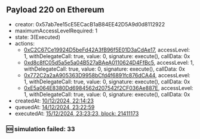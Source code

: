 ## Payload 220 on Ethereum

- creator: 0x57ab7ee15cE5ECacB1aB84EE42D5A9d0d8112922
- maximumAccessLevelRequired: 1
- state: 3(Executed)
- actions:
  - [0xC2C67Ce19924D5beFd42A3fB96f5E01D3aCdAe17](https://etherscan.io/tx/0xC2C67Ce19924D5beFd42A3fB96f5E01D3aCdAe17), accessLevel: 1, withDelegateCall: true, value: 0, signature: execute(), callData: 0x
  - [0xd8c8fC05d5a5e5a04B527aBAeA0110624D4FfBc5](https://etherscan.io/tx/0xd8c8fC05d5a5e5a04B527aBAeA0110624D4FfBc5), accessLevel: 1, withDelegateCall: true, value: 0, signature: execute(), callData: 0x
  - [0x772C2a2aA905363D9958bCfd4f6891fc876dCA44](https://etherscan.io/tx/0x772C2a2aA905363D9958bCfd4f6891fc876dCA44), accessLevel: 1, withDelegateCall: true, value: 0, signature: execute(), callData: 0x
  - [0xE5a064E8380Dd6984562d207542f2CF036Ae887E](https://etherscan.io/tx/0xE5a064E8380Dd6984562d207542f2CF036Ae887E), accessLevel: 1, withDelegateCall: true, value: 0, signature: execute(), callData: 0x
- createdAt: [10/12/2024, 22:14:23](https://etherscan.io/tx/0xdbbe289c0e104a2fc726f35636edd690d1e77eec22c44ff6bdce2e5488772895)
- queuedAt: [14/12/2024, 23:22:59](https://etherscan.io/tx/0x3bdf7bc636cc6f7b276e6e6e4cd5f29294d8252c4ff8ac327173497aba9546ff)
- executedAt: [15/12/2024, 23:23:23, block: 21411173](https://etherscan.io/tx/0x30325cd6f94f0625a58f4f5a7707235f10105876646f4adf9eaae34fed10dcfd)

### :sos: simulation failed: 33
